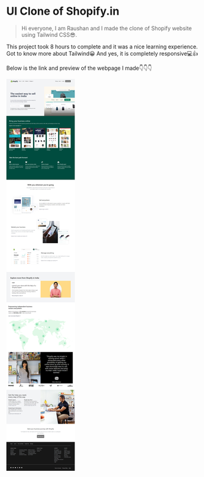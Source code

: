 # UI Clone of Shopify.in
>Hi everyone, I am Raushan and I made the clone of Shopify website using Tailwind CSS😎.

This project took 8 hours to complete and it was a nice learning experience. Got to know more about Tailwind😀
And yes, it is completely responsive💻👍

Below is the link and preview of the webpage I made👇👇👇
<br>

![shopify](shopifyui.png)
